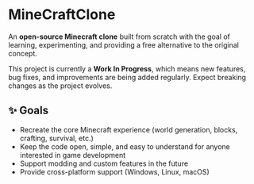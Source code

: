 # MineCraftClone  

An **open-source Minecraft clone** built from scratch with the goal of learning, experimenting, and providing a free alternative to the original concept.  

This project is currently a **Work In Progress**, which means new features, bug fixes, and improvements are being added regularly. Expect breaking changes as the project evolves.  

## ✨ Goals
- Recreate the core Minecraft experience (world generation, blocks, crafting, survival, etc.)
- Keep the code open, simple, and easy to understand for anyone interested in game development
- Support modding and custom features in the future
- Provide cross-platform support (Windows, Linux, macOS)
